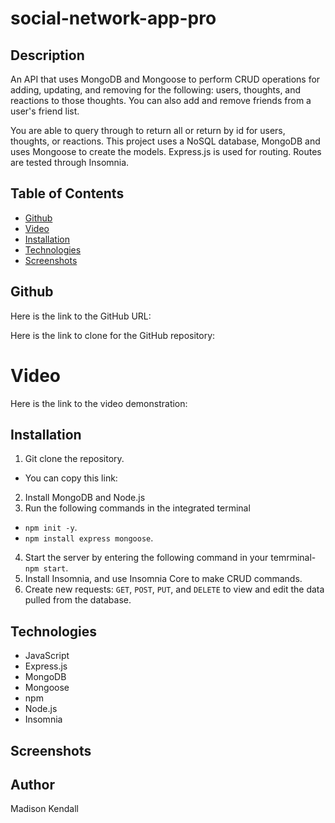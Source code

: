 # social-network-app-pro

## Description
An API that uses MongoDB and Mongoose to perform CRUD operations for adding, updating, and removing for the following:
users, thoughts, and reactions to those thoughts. You can also add and remove friends from a user's friend list.

You are able to query through to return all or return by id for users, thoughts, or reactions.
This project uses a NoSQL database, MongoDB and uses Mongoose to create the models.
Express.js is used for routing. Routes are tested through Insomnia.

## Table of Contents

- [Github](#github)
- [Video](#video)
- [Installation](#installation)
- [Technologies](#technologies)
- [Screenshots](#screenshots)

## Github
Here is the link to the GitHub URL:

Here is the link to clone for the GitHub repository:

# Video
Here is the link to the video demonstration:

## Installation
1. Git clone the repository.
* You can copy this link: ` `
2. Install MongoDB and Node.js
3. Run the following commands in the integrated terminal
* `npm init -y`.
* `npm install express mongoose`.
4. Start the server by entering the following command in your temrminal- `npm start`.
5. Install Insomnia, and use Insomnia Core to make CRUD commands.
6. Create new requests: `GET`, `POST`, `PUT`, and `DELETE` to view and edit the data pulled from the database.

## Technologies
* JavaScript
* Express.js
* MongoDB
* Mongoose
* npm
* Node.js
* Insomnia

## Screenshots

## Author
Madison Kendall
